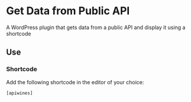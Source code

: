 # Get Data from Public API

A WordPress plugin that gets data from a public API and display it using a shortcode

## Use

### Shortcode

Add the following shortcode in the editor of your choice:

```bash
[apiwines]
```
